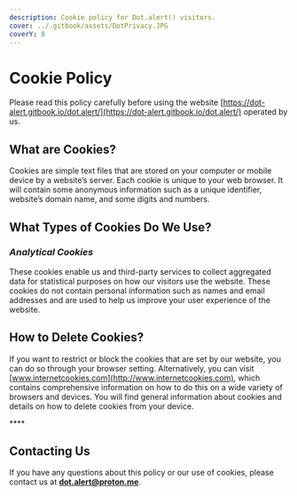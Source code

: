 ```yaml
---
description: Cookie policy for Dot.alert() visitors.
cover: ../.gitbook/assets/DotPrivacy.JPG
coverY: 0
---
```


# Cookie Policy

Please read this policy carefully before using the website [https://dot-alert.gitbook.io/dot.alert/](https://dot-alert.gitbook.io/dot.alert/) operated by us.

## **What are Cookies?**

Cookies are simple text files that are stored on your computer or mobile device by a website’s server. Each cookie is unique to your web browser. It will contain some anonymous information such as a unique identifier, website’s domain name, and some digits and numbers.

## **What Types of Cookies Do We Use?**

### _Analytical Cookies_

These cookies enable us and third-party services to collect aggregated data for statistical purposes on how our visitors use the website. These cookies do not contain personal information such as names and email addresses and are used to help us improve your user experience of the website.

## **How to Delete Cookies?**

If you want to restrict or block the cookies that are set by our website, you can do so through your browser setting. Alternatively, you can visit [www.internetcookies.com](http://www.internetcookies.com), which contains comprehensive information on how to do this on a wide variety of browsers and devices. You will find general information about cookies and details on how to delete cookies from your device.

&#x20;****&#x20;

## **Contacting Us**

If you have any questions about this policy or our use of cookies, please contact us at **dot.alert@proton.me**. &#x20;

